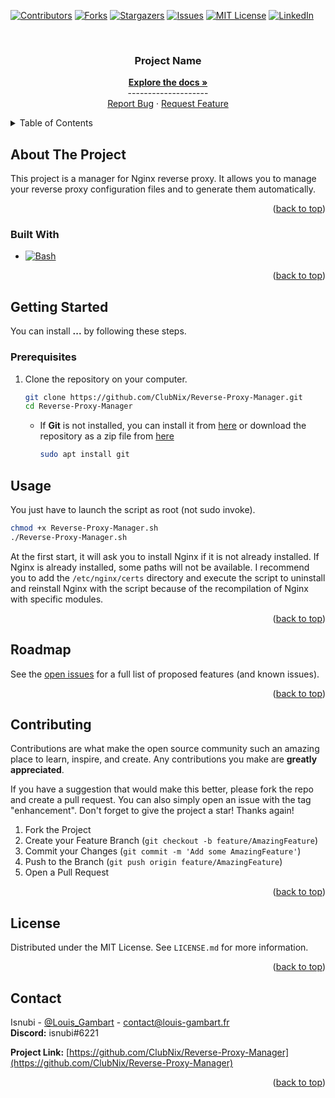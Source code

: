 <a name="readme-top"></a>

<!-- Projet Shields -->
[![Contributors][contributors-shield]][contributors-url]
[![Forks][forks-shield]][forks-url]
[![Stargazers][stars-shield]][stars-url]
[![Issues][issues-shield]][issues-url]
[![MIT License][license-shield]][license-url]
[![LinkedIn][linkedin-shield]][linkedin-url]

<!-- Replace these markers with infos - "Reverse-Proxy-Manager"-->

<!-- PROJECT LOGO -->
<br />
<div align="center">


<h3 align="center">Project Name</h3>
  <p align="center">
    <a href="https://github.com/ClubNix/Reverse-Proxy-Manager/"><strong>Explore the docs »</strong></a>
    <br />--------------------
    <br />
    <a href="https://github.com/ClubNix/Reverse-Proxy-Manager/issues">Report Bug</a>
    ·
    <a href="https://github.com/ClubNix/Reverse-Proxy-Manager/issues">Request Feature</a>
  </p>
</div>


<!-- TABLE OF CONTENTS -->
<details>
  <summary>Table of Contents</summary>
  <ol>
    <li>
      <a href="#about-the-project">About The Project</a>
      <ul>
        <li><a href="#built-with">Built With</a></li>
      </ul>
    </li>
    <li>
      <a href="#getting-started">Getting Started</a>
      <ul>
        <li><a href="#prerequisites">Prerequisites</a></li>
      </ul>
    </li>
    <li><a href="#usage">Usage</a></li>
    <li><a href="#roadmap">Roadmap</a></li>
    <li><a href="#contributing">Contributing</a></li>
    <li><a href="#license">License</a></li>
    <li><a href="#contact">Contact</a></li>
  </ol>
</details>



<!-- ABOUT THE PROJECT -->
## About The Project

This project is a manager for Nginx reverse proxy. It allows you to manage your reverse proxy configuration files and to generate them automatically.

<p align="right">(<a href="#readme-top">back to top</a>)</p>



### Built With

* [![Bash][Bash-shield]][Bash-url]

<p align="right">(<a href="#readme-top">back to top</a>)</p>



<!-- GETTING STARTED -->
## Getting Started
<a name="getting-started"></a>

You can install **...** by following these steps.

### Prerequisites

1. Clone the repository on your computer.

    ```sh
    git clone https://github.com/ClubNix/Reverse-Proxy-Manager.git
    cd Reverse-Proxy-Manager
    ```
   
   * If **Git** is not installed, you can install it from [here](https://git-scm.com/downloads) or 
   download the repository as a zip file from [here](https://github.com/ClubNix/Reverse-Proxy-Manager/archive/refs/heads/master.zip)
        ```sh
        sudo apt install git
        ```


<!-- USAGE EXAMPLES -->
## Usage

You just have to launch the script as root (not sudo invoke).

```sh
chmod +x Reverse-Proxy-Manager.sh
./Reverse-Proxy-Manager.sh
```

At the first start, it will ask you to install Nginx if it is not already installed.
If Nginx is already installed, some paths will not be available. I recommend you to add the `/etc/nginx/certs` directory and execute the script to uninstall and reinstall Nginx with the script because of the recompilation of Nginx with specific modules.

<p align="right">(<a href="#readme-top">back to top</a>)</p>


<!-- ROADMAP -->
## Roadmap


See the [open issues](https://github.com/ClubNix/Reverse-Proxy-Manager/issues) for a full list of proposed features (and known issues).

<p align="right">(<a href="#readme-top">back to top</a>)</p>


<!-- CONTRIBUTING -->
## Contributing

Contributions are what make the open source community such an amazing place to learn, inspire, and create. Any contributions you make are **greatly appreciated**.

If you have a suggestion that would make this better, please fork the repo and create a pull request. You can also simply open an issue with the tag "enhancement".
Don't forget to give the project a star! Thanks again!

1. Fork the Project
2. Create your Feature Branch (`git checkout -b feature/AmazingFeature`)
3. Commit your Changes (`git commit -m 'Add some AmazingFeature'`)
4. Push to the Branch (`git push origin feature/AmazingFeature`)
5. Open a Pull Request

<p align="right">(<a href="#readme-top">back to top</a>)</p>


<!-- LICENSE -->
## License

Distributed under the MIT License. See `LICENSE.md` for more information.

<p align="right">(<a href="#readme-top">back to top</a>)</p>


<!-- CONTACT -->
## Contact

Isnubi - [@Louis_Gambart](https://twitter.com/Louis_Gambart) - [contact@louis-gambart.fr](mailto:louis-gambart.fr)
<br>**Discord:** isnubi#6221

**Project Link:** [https://github.com/ClubNix/Reverse-Proxy-Manager](https://github.com/ClubNix/Reverse-Proxy-Manager)

<p align="right">(<a href="#readme-top">back to top</a>)</p>




<!-- MARKDOWN LINKS & IMAGES -->
<!-- https://www.markdownguide.org/basic-syntax/#reference-style-links -->
[contributors-shield]: https://img.shields.io/github/contributors/ClubNix/Reverse-Proxy-Manager.svg?style=for-the-badge
[contributors-url]: https://github.com/ClubNix/Reverse-Proxy-Manager/graphs/contributors
[forks-shield]: https://img.shields.io/github/forks/ClubNix/Reverse-Proxy-Manager.svg?style=for-the-badge
[forks-url]: https://github.com/ClubNix/Reverse-Proxy-Manager/network/members
[stars-shield]: https://img.shields.io/github/stars/ClubNix/Reverse-Proxy-Manager.svg?style=for-the-badge
[stars-url]: https://github.com/ClubNix/Reverse-Proxy-Manager/stargazers
[issues-shield]: https://img.shields.io/github/issues/ClubNix/Reverse-Proxy-Manager.svg?style=for-the-badge
[issues-url]: https://github.com/ClubNix/Reverse-Proxy-Manager/issues
[license-shield]: https://img.shields.io/github/license/ClubNix/Reverse-Proxy-Manager.svg?style=for-the-badge
[license-url]: https://github.com/ClubNix/Reverse-Proxy-Manager/blob/master/LICENSE
[linkedin-shield]: https://img.shields.io/badge/-LinkedIn-black.svg?style=for-the-badge&logo=linkedin&colorB=555
[linkedin-url]: https://linkedin.com/in/louis-gambart
[Bash-shield]: https://img.shields.io/badge/Bash-121011?style=for-the-badge&logo=gnu-bash&logoColor=white
[Bash-url]: https://www.gnu.org/software/bash/
[Twitter-shield]: https://img.shields.io/twitter/follow/Louis_Gambart?style=social
[Twitter-url]: https://twitter.com/Louis_Gambart/
